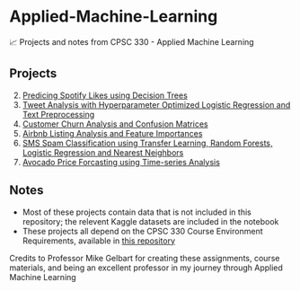 # Applied-Machine-Learning
📈 Projects and notes from CPSC 330 - Applied Machine Learning

## Projects
2. [Predicing Spotify Likes using Decision Trees](2%20-%20Predicing%20Spotify%20Likes%20using%20Decision%20Trees.ipynb)
3. [Tweet Analysis with Hyperparameter Optimized Logistic Regression and Text Preprocessing](3%20-%20Tweet%20Analysis%20with%20Hyperparameter%20Optimized%20Logistic%20Regression%20and%20Text%20Preprocessing.ipynb)
4. [Customer Churn Analysis and Confusion Matrices](4%20-%20Customer%20Churn%20Analysis%20and%20Confusion%20Matrices.ipynb)
5. [Airbnb Listing Analysis and Feature Importances](5%20-%20Airbnb%20Listing%20Analysis%20and%20Feature%20Importances.ipynb)
6. [SMS Spam Classification using Transfer Learning, Random Forests, Logistic Regression and Nearest Neighbors](6%20-%20SMS%20Spam%20Classification%20using%20Transfer%20Learning%2C%20Random%20Forests%2C%20Logistic%20Regression%20and%20Nearest%20Neighbors.ipynb)
7. [Avocado Price Forcasting using Time-series Analysis](7%20-%20Avocado%20Price%20Forcasting%20using%20Time-series%20Analysis.ipynb)

## Notes
- Most of these projects contain data that is not included in this repository; the relevent Kaggle datasets are included in the notebook
- These projects all depend on the CPSC 330 Course Environment Requirements, available in [this repository](https://github.com/UBC-CS/cpsc330)

Credits to Professor Mike Gelbart for creating these assignments, course materials, and being an excellent professor in my journey through Applied Machine Learning
